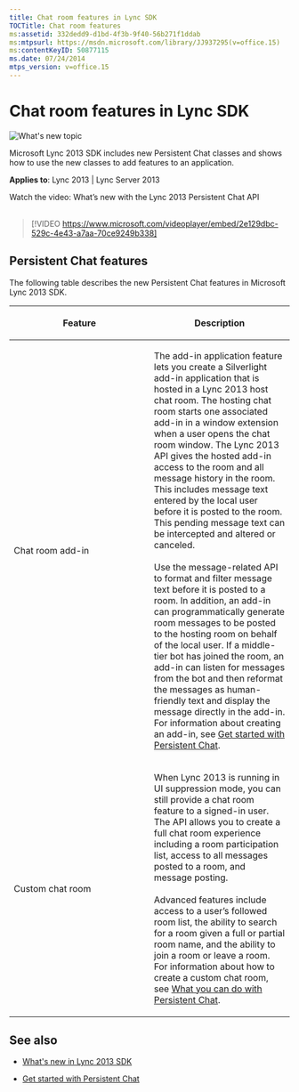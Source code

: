 ```yaml
---
title: Chat room features in Lync SDK
TOCTitle: Chat room features
ms:assetid: 332dedd9-d1bd-4f3b-9f40-56b271f1ddab
ms:mtpsurl: https://msdn.microsoft.com/library/JJ937295(v=office.15)
ms:contentKeyID: 50877115
ms.date: 07/24/2014
mtps_version: v=office.15
---
```


# Chat room features in Lync SDK

![What's new topic](images/JJ937254.mod_icon_whatsnew_long(Office.15).png "What's new topic")

Microsoft Lync 2013 SDK includes new Persistent Chat classes and shows how to use the new classes to add features to an application.


**Applies to**: Lync 2013 | Lync Server 2013

<div class="caption">
Watch the video: What’s new with the Lync 2013 Persistent Chat API
</div>
<br />

> [!VIDEO https://www.microsoft.com/videoplayer/embed/2e129dbc-529c-4e43-a7aa-70ce9249b338]

## Persistent Chat features

The following table describes the new Persistent Chat features in Microsoft Lync 2013 SDK.

<table>
<colgroup>
<col style="width: 50%" />
<col style="width: 50%" />
</colgroup>
<thead>
<tr class="header">
<th><p>Feature</p></th>
<th><p>Description</p></th>
</tr>
</thead>
<tbody>
<tr class="odd">
<td><p>Chat room add-in</p></td>
<td><p>The add-in application feature lets you create a Silverlight add-in application that is hosted in a Lync 2013 host chat room. The hosting chat room starts one associated add-in in a window extension when a user opens the chat room window. The Lync 2013 API gives the hosted add-in access to the room and all message history in the room. This includes message text entered by the local user before it is posted to the room. This pending message text can be intercepted and altered or canceled.<br />
<br />
Use the message-related API to format and filter message text before it is posted to a room. In addition, an add-in can programmatically generate room messages to be posted to the hosting room on behalf of the local user. If a middle-tier bot has joined the room, an add-in can listen for messages from the bot and then reformat the messages as human-friendly text and display the message directly in the add-in. For information about creating an add-in, see <a href="get-started-with-persistent-chat.md">Get started with Persistent Chat</a>.</p>
<p></p></td>
</tr>
<tr class="even">
<td><p>Custom chat room</p></td>
<td><p>When Lync 2013 is running in UI suppression mode, you can still provide a chat room feature to a signed-in user. The API allows you to create a full chat room experience including a room participation list, access to all messages posted to a room, and message posting.<br />
<br />
Advanced features include access to a user’s followed room list, the ability to search for a room given a full or partial room name, and the ability to join a room or leave a room. For information about how to create a custom chat room, see <a href="what-you-can-do-with-persistent-chat.md">What you can do with Persistent Chat</a>.</p>
<p></p></td>
</tr>
</tbody>
</table>

## See also

  - [What's new in Lync 2013 SDK](what-s-new-in-lync-2013-sdk.md)

  - [Get started with Persistent Chat](get-started-with-persistent-chat.md)


